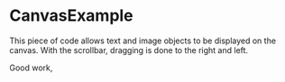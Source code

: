# CanvasExample

This piece of code allows text and image objects to be displayed on the canvas. With the scrollbar, dragging is done to the right and left.

Good work,

